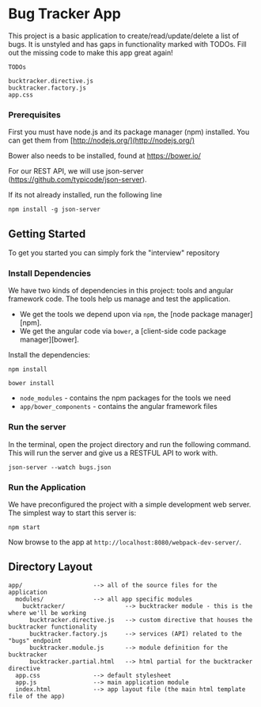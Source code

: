 # Bug Tracker App

This project is a basic application to create/read/update/delete a list of bugs.  It is unstyled and has gaps in functionality marked with TODOs.  Fill out the missing code to make this app great again!

```
TODOs

bucktracker.directive.js
bucktracker.factory.js
app.css
```


### Prerequisites

First you must have node.js and its package manager (npm) installed.  You can get them from [http://nodejs.org/](http://nodejs.org/)

Bower also needs to be installed, found at https://bower.io/

For our REST API, we will use json-server (https://github.com/typicode/json-server). 

If its not already installed, run the following line
```
npm install -g json-server
```

## Getting Started

To get you started you can simply fork the "interview" repository 

### Install Dependencies

We have two kinds of dependencies in this project: tools and angular framework code.  The tools help us manage and test the application.

* We get the tools we depend upon via `npm`, the [node package manager][npm].
* We get the angular code via `bower`, a [client-side code package manager][bower].

Install the dependencies:


``` npm install ```

``` bower install ```


* `node_modules` - contains the npm packages for the tools we need
* `app/bower_components` - contains the angular framework files

### Run the server

In the terminal, open the project directory and run the following command.  This will run the server and give us a RESTFUL API to work with. 

```
json-server --watch bugs.json
```

### Run the Application

We have preconfigured the project with a simple development web server.  The simplest way to start this server is:

```
npm start
```

Now browse to the app at `http://localhost:8080/webpack-dev-server/`.



## Directory Layout

```
app/                    --> all of the source files for the application
  modules/              --> all app specific modules
    bucktracker/                 --> bucktracker module - this is the where we'll be working
      bucktracker.directive.js   --> custom directive that houses the bucktracker functionality
      bucktracker.factory.js     --> services (API) related to the "bugs" endpoint
      bucktracker.module.js      --> module definition for the bucktracker
      bucktracker.partial.html   --> html partial for the bucktracker directive
  app.css               --> default stylesheet
  app.js                --> main application module
  index.html            --> app layout file (the main html template file of the app)
```

